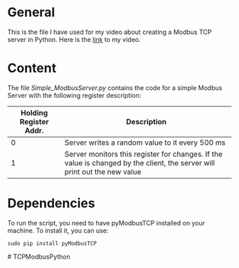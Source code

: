 # General

This is the file I have used for my video about creating a Modbus TCP server in Python. Here is the [link](https://www.youtube.com/watch?v=FYPQgnQE9fk) to my video.

# Content

The file *Simple_ModbusServer.py* contains the code for a simple Modbus Server with the following register description:

| Holding Register Addr. | Description |
| --- | --- |
| 0 | Server writes a random value to it every 500 ms |
| 1 | Server monitors this register for changes. If the value is changed by the client, the server will print out the new value |

# Dependencies

To run the script, you need to have pyModbusTCP installed on your machine. To install it, you can use:

~~~~
sudo pip install pyModbusTCP
~~~~
#   T C P M o d b u s P y t h o n  
 